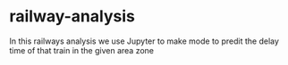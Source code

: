 # railway-analysis
In this railways analysis we use Jupyter to make mode to predit the delay time of that train in the given area zone 
